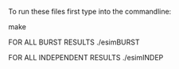 To run these files first type into the commandline:

make

FOR ALL BURST RESULTS
./esimBURST

FOR ALL INDEPENDENT RESULTS
./esimINDEP